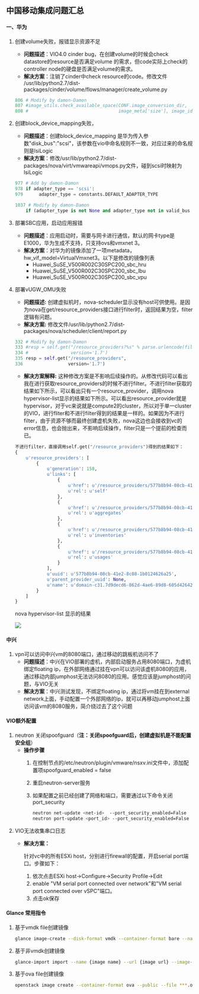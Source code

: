 ## 中国移动集成问题汇总

#### **一、华为**
1. 创建volume失败，报错显示资源不足
	- **问题描述**：VIO4.0 cinder bug，在创建volume的时候会check datastore的resource是否满足volume
	的需求，但code实际上check的controller node的硬盘是否满足volume的需求。
	- **解决方案**：注销了cinder中check resource的code。修改文件 /usr/lib/python2.7/dist-packages/cinder/volume/flows/manager/create_volume.py
	
	 ```python
	 806 # Modify by damon-Damon
	 807 #image_utils.check_available_space(CONF.image_conversion_dir,
    808 #                                  image_meta['size'], image_id)
    ```
        
2. 创建block\_device\_mapping失败，
	- **问题描述**：创建block\_device\_mapping 是华为传入参数"disk_bus":"scsi"，该参数在vio中命名规则不一致，对应过来的命名规则是lsiLogic
	- **解决方案**：修改/usr/lib/python2.7/dist-packages/nova/virt/vmwareapi/vmops.py文件，碰到scsi时映射为lsiLogic
	
	```python
	977 # Add by damon-Damon
	978 if adapter_type == 'scsi':
   979  	adapter_type = constants.DEFAULT_ADAPTER_TYPE

   1037 # Modify by damon-Damon
        if (adapter_type is not None and adapter_type not in valid_bus and adapter_type != 'scsi'):
   ```
    
	
3. 部署SBC应用，启动应用报错
	- **问题描述**：应用启动时，需要与网卡进行通信，默认的网卡type是E1000，华为生成不支持，只支持ovs和vmxnet 3。
	- **解决方案**：对华为的镜像添加了一项metadata，hw\_vif\_model=VirtualVmxnet3。以下是修改的镜像列表
		- Huawei\_SuSE\_V500R002C30SPC200\_sbc\_hru
		- Huawei\_SuSE\_V500R002C30SPC200\_sbc\_lbu
		- Huawei\_SuSE\_V500R002C30SPC200\_sbc\_vpu
4. 部署vUGW_OMU失败
	- **问题描述:** 创建虚拟机时，nova-scheduler显示没有host可供使用。是因为nova在get/resource\_providers接口进行filter时，返回结果为空，filter逻辑有问题。
	- **解决方案:** 修改文件/usr/lib/python2.7/dist-packages/nova/scheduler/client/report.py
	
	```python
    332 # Modify by damon-Damon
    333 #resp = self.get("/resource_providers?%s" % parse.urlencode(filters),
    334 #                version='1.7')
    335 resp = self.get("/resource_providers",
    336                 version='1.7')
	```
	
	- **解决方案解释:** 这种修改方案是不影响后续操作的。从修改代码可以看出我在进行获取resource\_providers的时候不进行filter。不进行filter获取的结果如下所示，可以看出只有一个resource\_provider，调用nova hypervisor-list显示的结果如下所示。可以看出resource\_provider就是hypervisor，对于vc来说就是compute2的cluster，所以对于单一cluster的VIO，进行fliter和不进行filter得到的结果是一样的。如果因为不进行filter，由于资源不够而最终创建虚机失败，nova这边也会接收到vc的error信息，也会抛出来，不影响后续操作，filter只是一个提前的检查而已。
	
	```python
	不进行filter，直接调用self.get("/resource_providers")得到的结果如下：
	{
	    u'resource_providers': [
	        {
	            u'generation': 158,
	            u'links': [
	                {
	                    u'href': u'/resource_providers/577b8b94-08cb-41e2-8c08-1b0124626a25',
	                    u'rel': u'self'
	                },
	                {
	                    u'href': u'/resource_providers/577b8b94-08cb-41e2-8c08-1b0124626a25/aggregates',
	                    u'rel': u'aggregates'
	                },
	                {
	                    u'href': u'/resource_providers/577b8b94-08cb-41e2-8c08-1b0124626a25/inventories',
	                    u'rel': u'inventories'
	                },
	                {
	                    u'href': u'/resource_providers/577b8b94-08cb-41e2-8c08-1b0124626a25/usages',
	                    u'rel': u'usages'
	                }
	            ],
	            u'uuid': u'577b8b94-08cb-41e2-8c08-1b0124626a25',
	            u'parent_provider_uuid': None,
	            u'name': u'domain-c31.7d9decd6-862d-4ae6-89d8-605d426429e4'
	        }
	    ]
	}
	```
	
	nova hypervisor-list 显示的结果
	
	![](../Image/nova-hypervisor-list.png)

#### **中兴**
1. vpn可以访问中兴vm的8080端口，通过移动的跳板机访问不了
	- **问题描述**：中兴在VIO部署的虚机，内部启动服务占用8080端口，为虚机绑定floating ip，在外部网络通过挂在vpn可以访问该虚机8080的应用，通过移动内部jumphost无法访问8080的应用。感觉应该是jumphost的问题，与VIO无关
	- **解决方案**：中兴测试发现，不绑定floating ip，通过将vm挂在到external network上面，手动配置一个外部网络的ip，就可以再移动jumphost上面访问该vm的8080服务，简介绕过去了这个问题

#### **VIO额外配置**

1. neutron 关闭spoofguard（**注：关闭spoofguard后，创建虚拟机是不能配置安全组**）
	- **操作步骤**
		1. 在控制节点的/etc/neutron/plugin/vmware/nsxv.ini文件中，添加配置项spoofguard_enabled = false
		2. 重启neutron-server服务
		3. 如果配置之前已经创建了网络和端口，需要通过以下命令关闭port_security
			
			```bash
			neutron net-update <net-id>  --port_security_enabled=False
			neutron port-update <port_id> --port_security_enabled=False
			```
2. VIO无法收集串口日志
	- **解决方案：**
		
		针对vc中的所有ESXi host，分别进行firewall的配置，开启serial port端口。步骤如下：
		1. 依次点击ESXi host->Configure->Security Profile->Edit
		2. enable "VM serial port connected over network"和"VM serial port connected over vSPC"端口。
		3. 点击ok保存

#### **Glance 常用指令**

1. 基于vmdk file创建镜像

	```bash
	glance image-create --disk-format vmdk --container-format bare --name centos-vmdk --file grub.vmdk --visibility public --progress --property vmware_disktype=streamOptimized
	```

2. 基于非vmdk创建镜像

	```bash
	glance-import import --name {image name} --url {image url} --image-format {qcow2/raw/vdi}
	```

2. 基于ova file创建镜像

	```bash
	openstack image create --container-format ova --public --file ***.ova --disk-format vmdk <image_name>
	```
